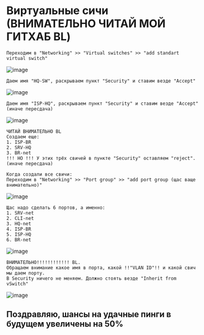 # Виртуальные сичи (ВНИМАТЕЛЬНО ЧИТАЙ МОЙ ГИТХАБ BL)


```
Переходим в "Networking" >> "Virtual switches" >> "add standart virtual switch"
```

![image](https://github.com/user-attachments/assets/de737ddc-3e75-4276-add0-e0428918f73b)

```
Даем имя "HQ-SW", раскрываем пункт "Security" и ставим везде "Accept"
```

![image](https://github.com/user-attachments/assets/f1336dfe-6f72-42c4-ac1a-e288ab91baec)

```
Даем имя "ISP-HQ", раскрываем пункт "Security" и ставим везде "Accept" (иначе пересдача)
```

![image](https://github.com/user-attachments/assets/f1014f7d-0c1c-44d2-9bf6-67ee40b09652)

```
ЧИТАЙ ВНИМАТЕЛЬНО BL
Создаем еще:
1. ISP-BR
2. SRV-HQ
3. BR-net
!!! НО !!! У этих трёх свичей в пункте "Security" оставляем "reject". (иначе пересдача)
```

```
Когда создали все свичи:
Переходим в "Networking" >> "Port group" >> "add port group (щас ваще внимательно)"
```

![image](https://github.com/user-attachments/assets/9dd04ec8-6e3b-4947-bce2-bcc4790e689d)

```
Щас надо сделать 6 портов, а именно:
1. SRV-net
2. CLI-net
3. HQ-net
4. ISP-BR
5. ISP-HQ
6. BR-net
```

![image](https://github.com/user-attachments/assets/82f0a940-941f-407e-848c-a4ed3006d4ea)


```
ВНИМАТЕЛЬНО!!!!!!!!!!!! BL.
Обращаем внимание какое имя в порта, какой !!"VLAN ID"!! и какой свич мы даем порту.
В Security ничего не меняем. Должно стоять везде "Inherit from vSwitch"
```

![image](https://github.com/user-attachments/assets/45af063b-cb34-47bb-bb73-ea31092994ed)


## Поздравляю, шансы на удачные пинги в будущем увеличены на 50%
